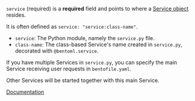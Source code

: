 `service` (required) is a **required** field and points to where a [Service object](https://docs.bentoml.org/en/latest/guides/services.html) resides.

It is often defined as `service: "service:class-name"`.

- `service`: The Python module, namely the `service.py` file.
- `class-name`: The class-based Service's name created in `service.py`, decorated with `@bentoml.service`.

If you have multiple Services in `service.py`, you can specify the main Service receiving user requests in `bentofile.yaml`.

Other Services will be started together with this main Service.

[Documentation](https://docs.bentoml.org/en/latest/guides/build-options.html#service)
